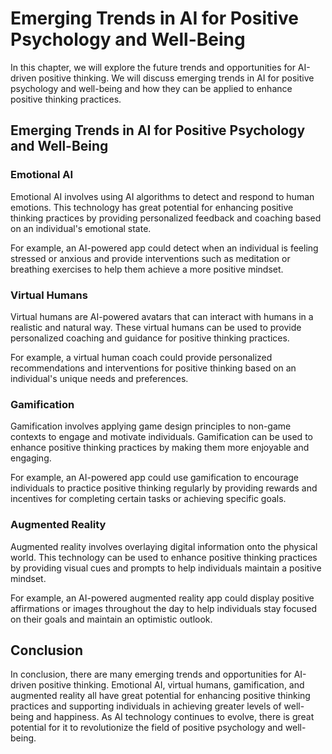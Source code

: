 Emerging Trends in AI for Positive Psychology and Well-Being
========================================================================================================================================

In this chapter, we will explore the future trends and opportunities for AI-driven positive thinking. We will discuss emerging trends in AI for positive psychology and well-being and how they can be applied to enhance positive thinking practices.

Emerging Trends in AI for Positive Psychology and Well-Being
------------------------------------------------------------

### Emotional AI

Emotional AI involves using AI algorithms to detect and respond to human emotions. This technology has great potential for enhancing positive thinking practices by providing personalized feedback and coaching based on an individual's emotional state.

For example, an AI-powered app could detect when an individual is feeling stressed or anxious and provide interventions such as meditation or breathing exercises to help them achieve a more positive mindset.

### Virtual Humans

Virtual humans are AI-powered avatars that can interact with humans in a realistic and natural way. These virtual humans can be used to provide personalized coaching and guidance for positive thinking practices.

For example, a virtual human coach could provide personalized recommendations and interventions for positive thinking based on an individual's unique needs and preferences.

### Gamification

Gamification involves applying game design principles to non-game contexts to engage and motivate individuals. Gamification can be used to enhance positive thinking practices by making them more enjoyable and engaging.

For example, an AI-powered app could use gamification to encourage individuals to practice positive thinking regularly by providing rewards and incentives for completing certain tasks or achieving specific goals.

### Augmented Reality

Augmented reality involves overlaying digital information onto the physical world. This technology can be used to enhance positive thinking practices by providing visual cues and prompts to help individuals maintain a positive mindset.

For example, an AI-powered augmented reality app could display positive affirmations or images throughout the day to help individuals stay focused on their goals and maintain an optimistic outlook.

Conclusion
----------

In conclusion, there are many emerging trends and opportunities for AI-driven positive thinking. Emotional AI, virtual humans, gamification, and augmented reality all have great potential for enhancing positive thinking practices and supporting individuals in achieving greater levels of well-being and happiness. As AI technology continues to evolve, there is great potential for it to revolutionize the field of positive psychology and well-being.

